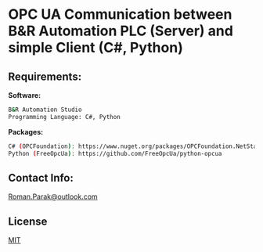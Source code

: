 # OPC UA Communication between B&R Automation PLC (Server) and simple Client (C#, Python)

## Requirements:

**Software:**
```bash
B&R Automation Studio
Programming Language: C#, Python
```

**Packages:**
```bash
C# (OPCFoundation): https://www.nuget.org/packages/OPCFoundation.NetStandard.Opc.Ua/
Python (FreeOpcUa): https://github.com/FreeOpcUa/python-opcua
```


## Contact Info:
Roman.Parak@outlook.com

## License
[MIT](https://choosealicense.com/licenses/mit/)
